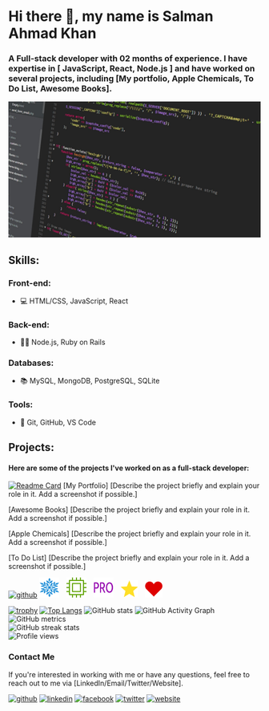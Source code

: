 # Hi there 👋, my name is Salman Ahmad Khan
### A Full-stack developer with 02 months of experience. I have expertise in [ JavaScript, React, Node.js ] and have worked on several projects, including [My portfolio, Apple Chemicals, To Do List, Awesome Books].
![I am a Full Stack Developer](https://github.com/fpsapc/fpsapc/blob/main/pexels-pixabay-270348.jpg)

## Skills:
### Front-end:
- 💻 HTML/CSS, JavaScript, React 

### Back-end: 
- 👩‍💻 Node.js, Ruby on Rails 

### Databases:
- 📚 MySQL, MongoDB, PostgreSQL, SQLite 

### Tools:
- 🔨 Git, GitHub, VS Code

## Projects:
#### Here are some of the projects I've worked on as a full-stack developer:
[![Readme Card](https://github-readme-stats.vercel.app/api/pin/?username=fpsapc&repo=github-readme-stats)](https://github.com/fpsapc/github-readme-stats)
[My Portfolio]
[Describe the project briefly and explain your role in it. Add a screenshot if possible.]

[Awesome Books]
[Describe the project briefly and explain your role in it. Add a screenshot if possible.]

[Apple Chemicals]
[Describe the project briefly and explain your role in it. Add a screenshot if possible.]

[To Do List]
[Describe the project briefly and explain your role in it. Add a screenshot if possible.]

[<img src='https://cdn.jsdelivr.net/npm/simple-icons@3.0.1/icons/github.svg' alt='github' height='40'>](https://github.com/fpsapc)
<a href='https://archiveprogram.github.com/'><img src='https://raw.githubusercontent.com/acervenky/animated-github-badges/master/assets/acbadge.gif' width='40' height='40'></a> <a href='https://docs.github.com/en/developers'><img src='https://raw.githubusercontent.com/acervenky/animated-github-badges/master/assets/devbadge.gif' width='40' height='40'></a> <a href='https://github.com/pricing'><img src='https://raw.githubusercontent.com/acervenky/animated-github-badges/master/assets/pro.gif' width='40' height='40'></a> <a href='https://stars.github.com/'><img src='https://raw.githubusercontent.com/acervenky/animated-github-badges/master/assets/starbadge.gif' width='35' height='35'></a> <a href='https://docs.github.com/en/github/supporting-the-open-source-community-with-github-sponsors'><img src='https://raw.githubusercontent.com/acervenky/animated-github-badges/master/assets/sponsorbadge.gif' width='35' height='35'></a> 

[![trophy](https://github-profile-trophy.vercel.app/?username=fpsapc)](https://github.com/ryo-ma/github-profile-trophy)
[![Top Langs](https://github-readme-stats.vercel.app/api/top-langs/?username=fpsapc)](https://github.com/anuraghazra/github-readme-stats)
![GitHub stats](https://github-readme-stats.vercel.app/api?username=fpsapc&show_icons=true&count_private=true) 
![GitHub Activity Graph](https://activity-graph.herokuapp.com/graph?username=fpsapc)  
![GitHub metrics](https://metrics.lecoq.io/fpsapc)  
![GitHub streak stats](https://streak-stats.demolab.com/?user=fpsapc)  
![Profile views](https://gpvc.arturio.dev/fpsapc)  

### Contact Me
If you're interested in working with me or have any questions, feel free to reach out to me via [LinkedIn/Email/Twitter/Website].

[<img src='https://cdn.jsdelivr.net/npm/simple-icons@3.0.1/icons/github.svg' alt='github' height='40'>](https://github.com/fpsapc) 
[<img src='https://cdn.jsdelivr.net/npm/simple-icons@3.0.1/icons/linkedin.svg' alt='linkedin' height='40'>](https://www.linkedin.com/in/salmanahmad1987/)
[<img src='https://cdn.jsdelivr.net/npm/simple-icons@3.0.1/icons/facebook.svg' alt='facebook' height='40'>](https://www.facebook.com/salmansami_a@yahoo.com)
[<img src='https://cdn.jsdelivr.net/npm/simple-icons@3.0.1/icons/twitter.svg' alt='twitter' height='40'>](https://twitter.com/salmanahmadkhan1987)
[<img src='https://cdn.jsdelivr.net/npm/simple-icons@3.0.1/icons/icloud.svg' alt='website' height='40'>](https://fpsapc.github.io/MicroverseStudentProject1/)
